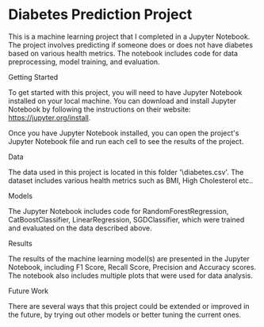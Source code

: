 # Diabetes Prediction Project

This is a machine learning project that I completed in a Jupyter Notebook. The project involves predicting if someone does or does not have diabetes based on various health metrics. The notebook includes code for data preprocessing, model training, and evaluation.

Getting Started

To get started with this project, you will need to have Jupyter Notebook installed on your local machine. You can download and install Jupyter Notebook by following the instructions on their website: https://jupyter.org/install.

Once you have Jupyter Notebook installed, you can open the project's Jupyter Notebook file and run each cell to see the results of the project.

Data

The data used in this project is located in this folder '\diabetes.csv'. The dataset includes various health metrics such as BMI, High Cholesterol etc..

Models

The Jupyter Notebook includes code for RandomForestRegression, CatBoostClassifier, LinearRegression, SGDClassifier, which were trained and evaluated on the data described above.

Results

The results of the machine learning model(s) are presented in the Jupyter Notebook, including F1 Score, Recall Score, Precision and Accuracy scores. The notebook also includes multiple plots that were used for data analysis.

Future Work

There are several ways that this project could be extended or improved in the future, by trying out other models or better tuning the current ones.
